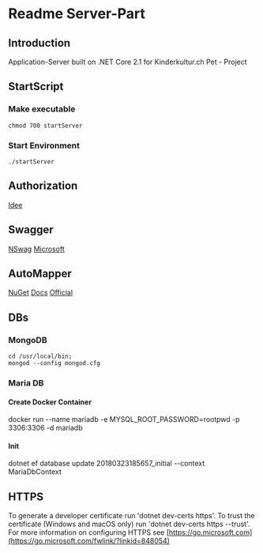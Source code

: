 # Readme Server-Part

## Introduction

Application-Server built on .NET Core 2.1 for Kinderkultur.ch Pet - Project

## StartScript

### Make executable

    chmod 700 startServer

### Start Environment

    ./startServer

## Authorization

[Idee](https://docs.microsoft.com/en-us/aspnet/core/security/authorization/policies?view=aspnetcore-2.1)

## Swagger

[NSwag](https://github.com/RSuter/NSwag)
[Microsoft](https://docs.microsoft.com/en-us/aspnet/core/tutorials/getting-started-with-nswag?view=aspnetcore-2.1&tabs=visual-studio%2Cvisual-studio-xml)

## AutoMapper

[NuGet](https://www.nuget.org/packages/AutoMapper.Extensions.Microsoft.DependencyInjection/)
[Docs](https://dotnetcoretutorials.com/2017/09/23/using-automapper-asp-net-core/)
[Official](http://automapper.readthedocs.io)

## DBs

### MongoDB

    cd /usr/local/bin;
    mongod --config mongod.cfg

### Maria DB

#### Create Docker Container

docker run --name mariadb -e MYSQL_ROOT_PASSWORD=rootpwd -p 3306:3306 -d mariadb

#### Init

dotnet ef database update 20180323185657_initial --context MariaDbContext

## HTTPS

To generate a developer certificate run 'dotnet dev-certs https'. To trust the certificate (Windows and macOS only) run 'dotnet dev-certs https --trust'.
For more information on configuring HTTPS see [https://go.microsoft.com](https://go.microsoft.com/fwlink/?linkid=848054)